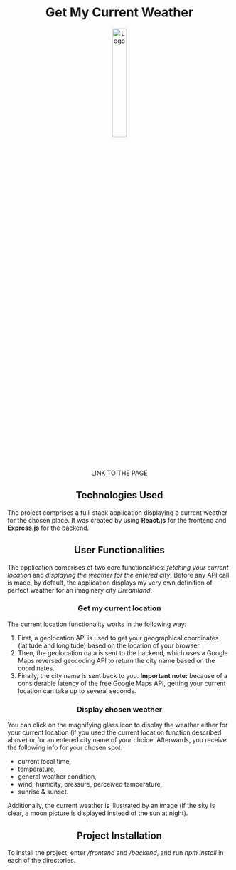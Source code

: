 <h1 align="center">Get My Current Weather</h1>

<p align="center">
<img src="https://cdn-icons-png.flaticon.com/512/979/979585.png" alt="Logo" width="25%" height="25%">
</p>

<p align="center"><a href="https://get-my-current-weather.netlify.app/">LINK TO THE PAGE</a></p>

<h2 align="center">Technologies Used</h2>

The project comprises a full-stack application displaying a current weather for the chosen place. It was created by using **React.js** for the frontend and **Express.js** for the backend.

<h2 align="center">User Functionalities</h2>

The application comprises of two core functionalities: _fetching your current location_ and _displaying the weather for the entered city_. Before any API call is made, by default, the application displays my very own definition of perfect weather for an imaginary city _Dreamland_.

<h3 align="center">Get my current location</h3>

The current location functionality works in the following way:

1. First, a geolocation API is used to get your geographical coordinates (latitude and longitude) based on the location of your browser.
2. Then, the geolocation data is sent to the backend, which uses a Google Maps reversed geocoding API to return the city name based on the coordinates.
3. Finally, the city name is sent back to you.
   **Important note:** because of a considerable latency of the free Google Maps API, getting your current location can take up to several seconds.

<h3 align="center">Display chosen weather</h3>

You can click on the magnifying glass icon to display the weather either for your current location (if you used the current location function described above) or for an entered city name of your choice. Afterwards, you receive the following info for your chosen spot:

- current local time,
- temperature,
- general weather condition,
- wind, humidity, pressure, perceived temperature,
- sunrise & sunset.

Additionally, the current weather is illustrated by an image (if the sky is clear, a moon picture is displayed instead of the sun at night).

<h2 align="center">Project Installation</h2>

To install the project, enter _/frontend_ and _/backend_, and run _npm install_ in each of the directories.
